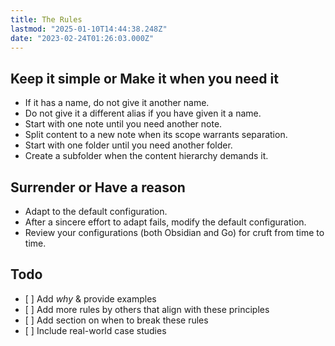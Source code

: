 ```yaml
---
title: The Rules
lastmod: "2025-01-10T14:44:38.248Z"
date: "2023-02-24T01:26:03.000Z"
---
```



## Keep it simple or Make it when you need it

- If it has a name, do not give it another name.
- Do not give it a different alias if you have given it a name.
- Start with one note until you need another note.
- Split content to a new note when its scope warrants separation.
- Start with one folder until you need another folder.
- Create a subfolder when the content hierarchy demands it.

## Surrender or Have a reason

- Adapt to the default configuration.
- After a sincere effort to adapt fails, modify the default configuration.
- Review your configurations (both Obsidian and Go) for cruft from time to time.

## Todo

- \[ ] Add _why_ & provide examples
- \[ ] Add more rules by others that align with these principles
- \[ ] Add section on when to break these rules
- \[ ] Include real-world case studies
